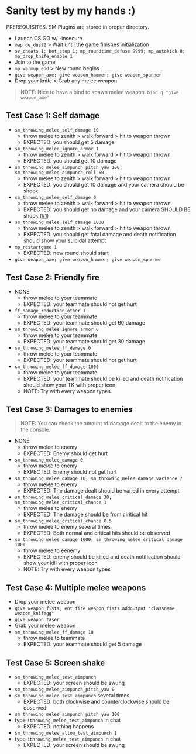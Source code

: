 
# Sanity test by my hands :)

PREREQUISITES: SM Plugins are stored in proper directory.

- Launch CS:GO w/ -insecure
- `map de_dust2` > Wait until the game finishes initialization
- `sv_cheats 1; bot_stop 1; mp_roundtime_defuse 9999; mp_autokick 0; mp_drop_knife_enable 1`
- Join to the game
- `mp_warmup_end` > New round begins
- `give weapon_axe; give weapon_hammer; give weapon_spanner`
- Drop your knife > Grab any melee weapon

> NOTE: Nice to have a bind to spawn melee weapon. `bind q "give weapon_axe"`

## Test Case 1: Self damage

- `sm_throwing_melee_self_damage 10`
  - throw melee to zenith > walk forward > hit to weapon thrown
  - EXPECTED: you should get 5 damage
- `sm_throwing_melee_ignore_armor 1`
  - throw melee to zenith > walk forward > hit to weapon thrown
  - EXPECTED: you should get 10 damage
- `sm_throwing_melee_aimpunch_pitch_yaw 100; sm_throwing_melee_aimpunch_roll 50`
  - throw melee to zenith > walk forward > hit to weapon thrown
  - EXPECTED: you should get 10 damage and your camera should be shook
- `sm_throwing_melee_self_damage 0`
  - throw melee to zenith > walk forward > hit to weapon thrown
  - EXPECTED: you should get no damage and your camera SHOULD BE shook ([#1](https://github.com/spitice/throwing-melee-damage/issues/1))
- `sm_throwing_melee_self_damage 1000`
  - throw melee to zenith > walk forward > hit to weapon thrown
  - EXPECTED: you should get fatal damage and death notification should show your suicidal attempt
- `mp_restartgame 1`
  - EXPECTED: new round should start
- `give weapon_axe; give weapon_hammer; give weapon_spanner`

## Test Case 2: Friendly fire

- NONE
  - throw melee to your teammate
  - EXPECTED: your teammate should not get hurt
- `ff_damage_reduction_other 1`
  - throw melee to your teammate
  - EXPECTED: your teammate should get 60 damage
- `sm_throwing_melee_ignore_armor 0`
  - throw melee to your teammate
  - EXPECTED: your teammate should get 30 damage
- `sm_throwing_melee_ff_damage 0`
  - throw melee to your teammate
  - EXPECTED: your teammate should not get hurt
- `sm_throwing_melee_ff_damage 1000`
  - throw melee to your teammate
  - EXPECTED: your teammate should be killed and death notification should show your TK with proper icon
  - NOTE: Try with every weapon types

## Test Case 3: Damages to enemies

> NOTE: You can check the amount of damage dealt to the enemy in the console.

- NONE
  - throw melee to enemy
  - EXPECTED: Enemy should get hurt
- `sm_throwing_melee_damage 0`
  - throw melee to enemy
  - EXPECTED: Enemy should not get hurt
- `sm_throwing_melee_damage 10; sm_throwing_melee_damage_variance 7`
  - throw melee to enemy
  - EXPECTED: The damage dealt should be varied in every attempt
- `sm_throwing_melee_critical_damage 30; sm_throwing_melee_critical_chance 1`
  - throw melee to enemy
  - EXPECTED: The damage should be from ciritical hit
- `sm_throwing_melee_critical_chance 0.5`
  - throw melee to enemy several times
  - EXPECTED: Both normal and critical hits should be observed
- `sm_throwing_melee_damage 1000; sm_throwing_melee_critical_damage 1000`
  - throw melee to eenemy
  - EXPECTED: enemy should be killed and death notification should show your kill with proper icon
  - NOTE: Try with every weapon types

## Test Case 4: Multiple melee weapons

- Drop your melee weapon
- `give weapon_fists; ent_fire weapon_fists addoutput "classname weapon_knifegg"`
- `give weapon_taser`
- Grab your melee weapon
- `sm_throwing_melee_ff_damage 10`
  - throw melee to teammate
  - EXPECTED: your teammate should get 5 damage

## Test Case 5: Screen shake

- `sm_throwing_melee_test_aimpunch`
  - EXPECTED: your screen should be swung
- `sm_throwing_melee_aimpunch_pitch_yaw 0`
- `sm_throwing_melee_test_aimpunch` several times
  - EXPECTED: both clockwise and counterclockwise should be observed
- `sm_throwing_melee_aimpunch_pitch_yaw 100`
- type `!throwing_melee_test_aimpunch` in chat
  - EXPECTED: nothing happens
- `sm_throwing_melee_allow_test_aimpunch 1`
- type `!throwing_melee_test_aimpunch` in chat
  - EXPECTED: your screen should be swung
